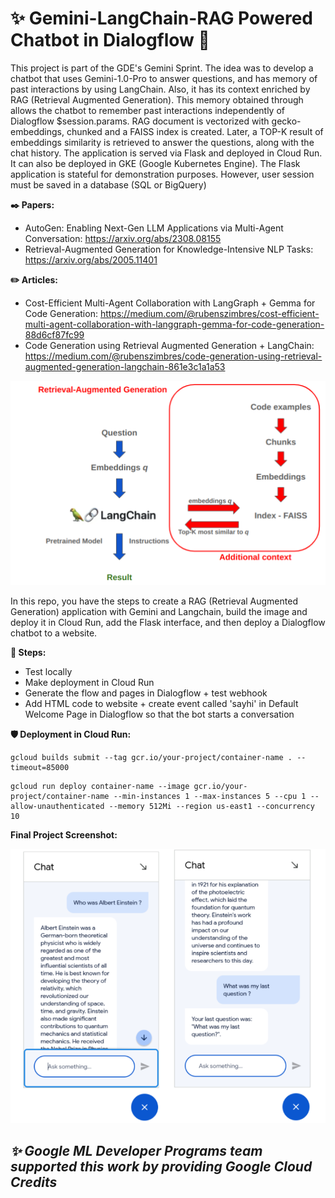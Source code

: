 # ✨ Gemini-LangChain-RAG Powered Chatbot in Dialogflow 🦜

This project is part of the GDE's Gemini Sprint. The idea was to develop a chatbot that uses Gemini-1.0-Pro to answer questions, and has memory of past interactions by using LangChain. Also, it has its context enriched by RAG (Retrieval Augmented Generation). This memory obtained through allows the chatbot to remember past interactions independently of Dialogflow $session.params. RAG document is vectorized with gecko-embeddings, chunked and a FAISS index is created. Later, a TOP-K result of embeddings similarity is retrieved to answer the questions, along with the chat history. The application is served via Flask and deployed in Cloud Run. It can also be deployed in GKE (Google Kubernetes Engine). The Flask application is stateful for demonstration purposes. However, user session must be saved in a database (SQL or BigQuery)

<b>✒️ Papers:</b>

* AutoGen: Enabling Next-Gen LLM Applications via Multi-Agent Conversation: https://arxiv.org/abs/2308.08155
* Retrieval-Augmented Generation for Knowledge-Intensive NLP Tasks: https://arxiv.org/abs/2005.11401

<b>✏️ Articles:</b>
* Cost-Efficient Multi-Agent Collaboration with LangGraph + Gemma for Code Generation: https://medium.com/@rubenszimbres/cost-efficient-multi-agent-collaboration-with-langgraph-gemma-for-code-generation-88d6cf87fc99
* Code Generation using Retrieval Augmented Generation + LangChain: https://medium.com/@rubenszimbres/code-generation-using-retrieval-augmented-generation-langchain-861e3c1a1a53

<img src=https://github.com/RubensZimbres/Gemini-RAG/blob/main/pics/RAG_.png>

In this repo, you have the steps to create a RAG (Retrieval Augmented Generation) application with Gemini and Langchain, build the image and deploy it in Cloud Run, add the Flask interface, and then deploy a Dialogflow chatbot to a website.


<b>🔎 Steps:</b>  
* Test locally
* Make deployment in Cloud Run
* Generate the flow and pages in Dialogflow + test webhook
* Add HTML code to website + create event called 'sayhi' in Default Welcome Page in Dialogflow so that the bot starts a conversation

<b>🛡️ Deployment in Cloud Run:</b>  

```
gcloud builds submit --tag gcr.io/your-project/container-name . --timeout=85000
```

```
gcloud run deploy container-name --image gcr.io/your-project/container-name --min-instances 1 --max-instances 5 --cpu 1 --allow-unauthenticated --memory 512Mi --region us-east1 --concurrency 10
```
  
<b>Final Project Screenshot:</b>

<img src=https://github.com/RubensZimbres/Gemini-RAG/blob/main/pics/dislogflow22.png>  
  
## _✨ Google ML Developer Programs team supported this work by providing Google Cloud Credits_
